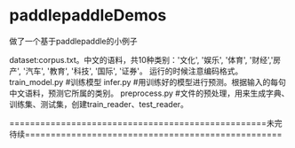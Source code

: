 # paddlepaddleDemos
做了一个基于paddlepaddle的小例子

dataset:corpus.txt。中文的语料，共10种类别：'文化', '娱乐', '体育', '财经','房产', '汽车', '教育', '科技', '国际', '证券'。
运行的时候注意编码格式。
train_model.py #训练模型
infer.py #用训练好的模型进行预测。根据输入的每句中文语料，预测它所属的类别。
preprocess.py #文件的预处理，用来生成字典、训练集、测试集，创建train_reader、test_reader。

==================================================未完待续==================================================
